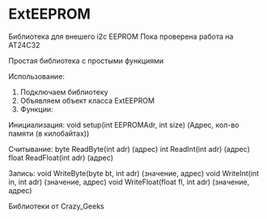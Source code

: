# ExtEEPROM
Библиотека для внешего i2c EEPROM
Пока проверена работа на AT24C32

Простая библиотека с простыми функциями

Использование:
1) Подключаем библиотеку
2) Объявляем объект класса ExtEEPROM
3) Функции:
  
  Инициализация:
  void setup(int EEPROMAdr, int size) (Адрес, кол-во памяти (в килобайтах))
  
  Считывание:
  byte ReadByte(int adr) (адрес)
  int ReadInt(int adr) (адрес)
  float ReadFloat(int adr) (адрес)
  
  Запись:
  void WriteByte(byte bt, int adr) (значение, адрес)
  void WriteInt(int in, int adr) (значение, адрес)
  void WriteFloat(float fl, int adr) (значение, адрес)

Библиотеки от Crazy_Geeks
